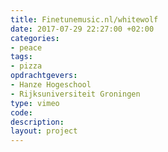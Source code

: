```yaml
---
title: Finetunemusic.nl/whitewolf
date: 2017-07-29 22:27:00 +02:00
categories:
- peace
tags:
- pizza
opdrachtgevers:
- Hanze Hogeschool
- Rijksuniversiteit Groningen
type: vimeo
code:
description:
layout: project
---
```

